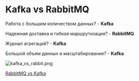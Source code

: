 # Kafka vs RabbitMQ

Работа с большим количеством данных? - **Kafka**

Надежная доставка и гибкая маршрутизация? - **RabbitMQ**

Журнал агрегаций? - **Kafka**

Большой объем данных и масштабирование? - **Kafka**

![kafka_vs_rabbit.png](kafka_vs_rabbit.png)

[RabbitMQ vs Kafka](https://medium.com/gitconnected/rabbitmq-vs-kafka-a-comparative-overview-907565b472ac)